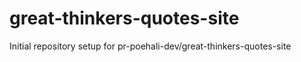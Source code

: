 # great-thinkers-quotes-site

Initial repository setup for pr-poehali-dev/great-thinkers-quotes-site